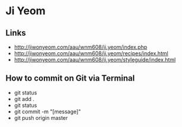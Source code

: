 # Ji Yeom

## Links
- http://jiwonyeom.com/aau/wnm608/ji.yeom/index.php
- http://jiwonyeom.com/aau/wnm608/ji.yeom/recipes/index.html
- http://jiwonyeom.com/aau/wnm608/ji.yeom/styleguide/index.html



## How to commit on Git via Terminal
- git status
- git add .
- git status
- git commit -m "[message]"
- git push origin master